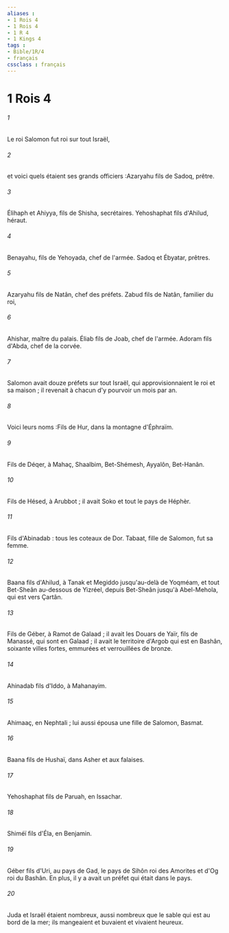 ```yaml
---
aliases : 
- 1 Rois 4
- 1 Rois 4
- 1 R 4
- 1 Kings 4
tags : 
- Bible/1R/4
- français
cssclass : français
---
```


# 1 Rois 4

###### 1
Le roi Salomon fut roi sur tout Israël, 
###### 2
et voici quels étaient ses grands officiers :Azaryahu fils de Sadoq, prêtre. 
###### 3
Élihaph et Ahiyya, fils de Shisha, secrétaires. Yehoshaphat fils d'Ahilud, héraut. 
###### 4
Benayahu, fils de Yehoyada, chef de l'armée. Sadoq et Ébyatar, prêtres. 
###### 5
Azaryahu fils de Natân, chef des préfets. Zabud fils de Natân, familier du roi,
###### 6
Ahishar, maître du palais. Éliab fils de Joab, chef de l'armée. Adoram fils d'Abda, chef de la corvée. 
###### 7
Salomon avait douze préfets sur tout Israël, qui approvisionnaient le roi et sa maison ; il revenait à chacun d'y pourvoir un mois par an. 
###### 8
Voici leurs noms :Fils de Hur, dans la montagne d'Éphraïm. 
###### 9
Fils de Déqer, à Mahaç, Shaalbim, Bet-Shémesh, Ayyalôn, Bet-Hanân. 
###### 10
Fils de Hésed, à Arubbot ; il avait Soko et tout le pays de Héphèr. 
###### 11
Fils d'Abinadab : tous les coteaux de Dor. Tabaat, fille de Salomon, fut sa femme. 
###### 12
Baana fils d'Ahilud, à Tanak et Megiddo jusqu'au-delà de Yoqméam, et tout Bet-Sheân au-dessous de Yizréel, depuis Bet-Sheân jusqu'à Abel-Mehola, qui est vers Çartân. 
###### 13
Fils de Géber, à Ramot de Galaad ; il avait les Douars de Yaïr, fils de Manassé, qui sont en Galaad ; il avait le territoire d'Argob qui est en Bashân, soixante villes fortes, emmurées et verrouillées de bronze. 
###### 14
Ahinadab fils d'Iddo, à Mahanayim. 
###### 15
Ahimaaç, en Nephtali ; lui aussi épousa une fille de Salomon, Basmat. 
###### 16
Baana fils de Hushaï, dans Asher et aux falaises. 
###### 17
Yehoshaphat fils de Paruah, en Issachar. 
###### 18
Shiméï fils d'Éla, en Benjamin. 
###### 19
Géber fils d'Uri, au pays de Gad, le pays de Sihôn roi des Amorites et d'Og roi du Bashân. En plus, il y a avait un préfet qui était dans le pays. 
###### 20
Juda et Israël étaient nombreux, aussi nombreux que le sable qui est au bord de la mer; ils mangeaient et buvaient et vivaient heureux.
